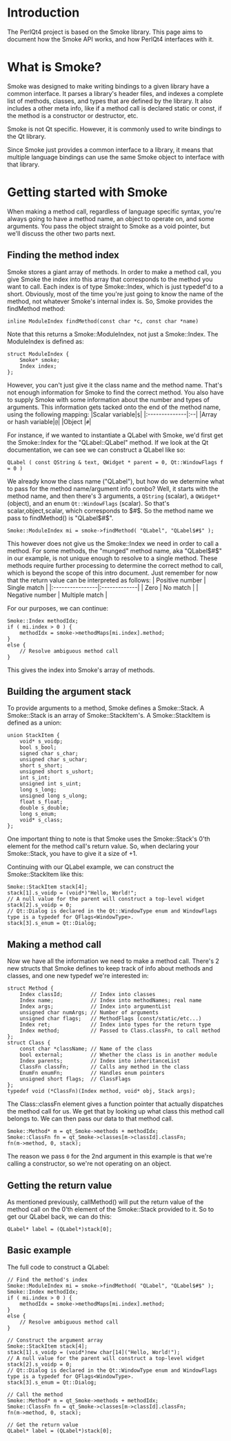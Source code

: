 # Introduction #

The PerlQt4 project is based on the Smoke library.  This page aims to document how the Smoke API works, and how PerlQt4 interfaces with it.

# What is Smoke? #

Smoke was designed to make writing bindings to a given library have a common interface.  It parses a library's header files, and indexes a complete list of methods, classes, and types that are defined by the library.  It also includes a other meta info, like if a method  call is declared static or const, if the method is a constructor or destructor, etc.

Smoke is not Qt specific.  However, it is commonly used to write bindings to the Qt library.

Since Smoke just provides a common interface to a library, it means that multiple language bindings can use the same Smoke object to interface with that library.

# Getting started with Smoke #

When making a method call, regardless of language specific syntax, you're always going to have a method name, an object to operate on, and some arguments.  You pass the object straight to Smoke as a void pointer, but we'll discuss the other two parts next.

## Finding the method index ##

Smoke stores a giant array of methods.  In order to make a method call, you give Smoke the index into this array that corresponds to the method you want to call.  Each index is of type Smoke::Index, which is just typedef'd to a short.  Obviously, most of the time you're just going to know the name of the method, not whatever Smoke's internal index is.  So, Smoke provides the findMethod method:

```
inline ModuleIndex findMethod(const char *c, const char *name)
```

Note that this returns a Smoke::ModuleIndex, not just a Smoke::Index.  The ModuleIndex is defined as:
```
struct ModuleIndex {
    Smoke* smoke;
    Index index;
};
```

However, you can't just give it the class name and the method name.  That's not enough information for Smoke to find the correct method.  You also have to supply Smoke with some information about the number and types of arguments.  This information gets tacked onto the end of the method name, using the following mapping:
|Scalar variable|`$`|
|:--------------|:--|
|Array or hash variable|`@`|
|Object         |`#`|

For instance, if we wanted to instantiate a QLabel with Smoke, we'd first get the Smoke::Index for the "QLabel::QLabel" method.  If we look at the Qt documentation, we can see we can construct a QLabel like so:
```
QLabel ( const QString & text, QWidget * parent = 0, Qt::WindowFlags f = 0 )
```

We already know the class name ("QLabel"), but how do we determine what to pass for the method name/argument info combo?  Well, it starts with the method name, and then there's 3 arguments, a `QString` (scalar), a `QWidget*` (object), and an enum `Qt::WindowFlags` (scalar).  So that's scalar,object,scalar, which corresponds to $#$.  So the method name we pass to findMethod() is "QLabel$#$".

```
Smoke::ModuleIndex mi = smoke->findMethod( "QLabel", "QLabel$#$" );
```

This however does not give us the Smoke::Index we need in order to call a method.  For some methods, the "munged" method name, aka "QLabel$#$" in our example, is not unique enough to resolve to a single method.  These methods require further processing to determine the correct method to call, which is beyond the scope of this intro document.  Just remember for now that the return value can be interpreted as follows:
| Positive number | Single match |
|:----------------|:-------------|
| Zero            | No match     |
| Negative number | Multiple match |

For our purposes, we can continue:
```
Smoke::Index methodIdx;
if ( mi.index > 0 ) {
    methodIdx = smoke->methodMaps[mi.index].method;
}
else {
    // Resolve ambiguous method call
}
```

This gives the index into Smoke's array of methods.

## Building the argument stack ##
To provide arguments to a method, Smoke defines a Smoke::Stack.  A Smoke::Stack is an array of Smoke::StackItem's.  A Smoke::StackItem is defined as a union:
```
union StackItem {
    void* s_voidp;
    bool s_bool;
    signed char s_char;
    unsigned char s_uchar;
    short s_short;
    unsigned short s_ushort;
    int s_int;
    unsigned int s_uint;
    long s_long;
    unsigned long s_ulong;
    float s_float;
    double s_double;
    long s_enum;
    void* s_class;
};
```

One important thing to note is that Smoke uses the Smoke::Stack's 0'th element for the method call's return value.  So, when declaring your Smoke::Stack, you have to give it a size of <number of arguments>+1.

Continuing with our QLabel example, we can construct the Smoke::StackItem like this:

```
Smoke::StackItem stack[4];
stack[1].s_voidp = (void*)"Hello, World!";
// A null value for the parent will construct a top-level widget
stack[2].s_voidp = 0;
// Qt::Dialog is declared in the Qt::WindowType enum and WindowFlags type is a typedef for QFlags<WindowType>. 
stack[3].s_enum = Qt::Dialog;
```

## Making a method call ##
Now we have all the information we need to make a method call.  There's 2 new structs that Smoke defines to keep track of info about methods and classes, and one new typedef we're interested in:
```
struct Method {
    Index classId;         // Index into classes
    Index name;	           // Index into methodNames; real name
    Index args;	           // Index into argumentList
    unsigned char numArgs; // Number of arguments
    unsigned char flags;   // MethodFlags (const/static/etc...)
    Index ret;	           // Index into types for the return type
    Index method;          // Passed to Class.classFn, to call method
};
struct Class {
    const char *className; // Name of the class
    bool external;         // Whether the class is in another module
    Index parents;         // Index into inheritanceList
    ClassFn classFn;       // Calls any method in the class
    EnumFn enumFn;         // Handles enum pointers
    unsigned short flags;  // ClassFlags
};
typedef void (*ClassFn)(Index method, void* obj, Stack args);
```

The Class::classFn element gives a function pointer that actually dispatches the method call for us.  We get that by looking up what class this method call belongs to.  We can then pass our data to that method call.
```
Smoke::Method* m = qt_Smoke->methods + methodIdx;
Smoke::ClassFn fn = qt_Smoke->classes[m->classId].classFn;
fn(m->method, 0, stack);
```

The reason we pass `0` for the 2nd argument in this example is that we're calling a constructor, so we're not operating on an object.

## Getting the return value ##
As mentioned previously, callMethod() will put the return value of the method call on the 0'th element of the Smoke::Stack provided to it.  So to get our QLabel back, we can do this:
```
QLabel* label = (QLabel*)stack[0];
```

## Basic example ##
The full code to construct a QLabel:
```
// Find the method's index
Smoke::ModuleIndex mi = smoke->findMethod( "QLabel", "QLabel$#$" );
Smoke::Index methodIdx;
if ( mi.index > 0 ) {
    methodIdx = smoke->methodMaps[mi.index].method;
}
else {
    // Resolve ambiguous method call
}

// Construct the argument array
Smoke::StackItem stack[4];
stack[1].s_voidp = (void*)new char[14]("Hello, World!");
// A null value for the parent will construct a top-level widget
stack[2].s_voidp = 0;
// Qt::Dialog is declared in the Qt::WindowType enum and WindowFlags type is a typedef for QFlags<WindowType>. 
stack[3].s_enum = Qt::Dialog;

// Call the method
Smoke::Method* m = qt_Smoke->methods + methodIdx;
Smoke::ClassFn fn = qt_Smoke->classes[m->classId].classFn;
fn(m->method, 0, stack);

// Get the return value
QLabel* label = (QLabel*)stack[0];
```